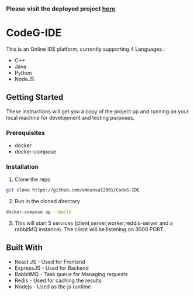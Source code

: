 ### Please visit the deployed project [here](http://146.190.236.16:3000/)

# CodeG-IDE

This is an Online IDE platform, currently supporting 4 Languages :

- C++
- Java
- Python
- NodeJS

## Getting Started

These instructions will get you a copy of the project up and running on your local machine for development and testing purposes.

### Prerequisites

- docker
- docker-compose

### Installation

1. Clone the repo

```sh
git clone https://github.com/vmbansal2001/CodeG-IDE
```

2. Run in the cloned directory

```sh
docker-compose up --build
```

3. This will start 5 services (client,server,worker,reddis-server and a rabbitMQ instance).
   The client will be listening on 3000 PORT.

## Built With

- React JS - Used for Frontend
- ExpressJS - Used for Backend
- RabbitMQ - Task queue for Managing requests
- Redis - Used for caching the results
- Nodejs - Used as the js runtime
